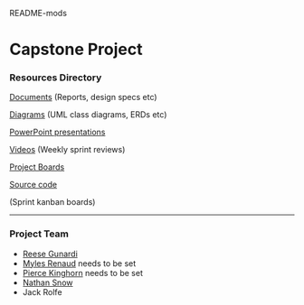 README-mods
# Capstone Project

### Resources Directory

[Documents](https://drive.google.com/drive/u/1/folders/13LeweaKCsdYLkrc6tjZeUculwS8SzRbZ) (Reports, design specs etc)

[Diagrams](https://drive.google.com/drive/u/1/folders/13LeweaKCsdYLkrc6tjZeUculwS8SzRbZ) (UML class diagrams, ERDs etc)

[PowerPoint presentations](https://drive.google.com/drive/u/1/folders/13LeweaKCsdYLkrc6tjZeUculwS8SzRbZ)

[Videos](https://drive.google.com/drive/u/1/folders/13LeweaKCsdYLkrc6tjZeUculwS8SzRbZ) (Weekly sprint reviews)

[Project Boards](https://github.com/RJGY/capstoneproject/projects/1) 

[Source code](https://github.com/RJGY/capstoneproject)

(Sprint kanban boards)
___

### Project Team
- [Reese Gunardi](https://github.com/RJGY)
- [Myles Renaud](https://google.com.au "Link not set") needs to be set
- [Pierce Kinghorn](https://google.com.au "Link not set") needs to be set
- [Nathan Snow](https://github.com/nathansnow1981/nathansnow1981)
- Jack Rolfe
